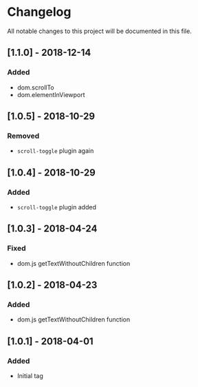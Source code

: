 # Changelog
All notable changes to this project will be documented in this file.

## [1.1.0] - 2018-12-14

### Added
- dom.scrollTo
- dom.elementInViewport

## [1.0.5] - 2018-10-29

### Removed
- `scroll-toggle` plugin again

## [1.0.4] - 2018-10-29

### Added
- `scroll-toggle` plugin added

## [1.0.3] - 2018-04-24

### Fixed
- dom.js getTextWithoutChildren function

## [1.0.2] - 2018-04-23

### Added
- dom.js getTextWithoutChildren function

## [1.0.1] - 2018-04-01

### Added
- Initial tag
